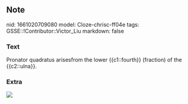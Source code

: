 ## Note
nid: 1661020709080
model: Cloze-chrisc-ff04e
tags: GSSE::!Contributor::Victor_Liu
markdown: false

### Text
Pronator quadratus arisesfrom the lower {{c1::fourth}} (fraction) of the {{c2::ulna}}.

### Extra
<img src="paste-25353fa3a55601f5467e48311aab6a25c2a92b1d.jpg">
